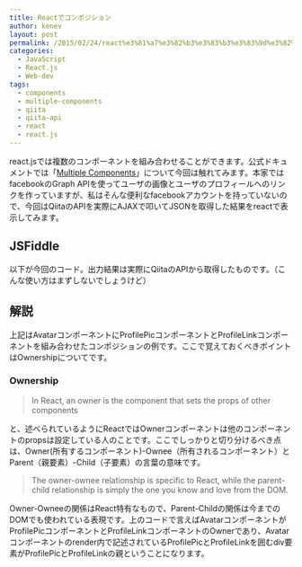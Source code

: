 ```yaml
---
title: Reactでコンポジション
author: kenev
layout: post
permalink: /2015/02/24/react%e3%81%a7%e3%82%b3%e3%83%b3%e3%83%9d%e3%82%b8%e3%82%b7%e3%83%a7%e3%83%b3/
categories:
  - JavaScript
  - React.js
  - Web-dev
tags:
  - components
  - multiple-components
  - qiita
  - qiita-api
  - react
  - react.js
---
```

react.jsでは複数のコンポーネントを組み合わせることができます。公式ドキュメントでは「[Multiple Components][1]」について今回は触れてみます。本家ではfacebookのGraph APIを使ってユーザの画像とユーザのプロフィールへのリンクを作っていますが、私はそんな便利なfacebookアカウントを持っていないので、今回はQiitaのAPIを実際にAJAXで叩いてJSONを取得した結果をreactで表示してみます。

## JSFiddle

以下が今回のコード。出力結果は実際にQiitaのAPIから取得したものです。（こんな使い方はまずしないでしょうけど）

## 解説

上記はAvatarコンポーネントにProfilePicコンポーネントとProfileLinkコンポーネントを組み合わせたコンポジションの例です。ここで覚えておくべきポイントはOwnershipについてです。

### Ownership

> In React, an owner is the component that sets the props of other components 

と、述べられているようにReactではOwnerコンポーネントは他のコンポーネントのpropsは設定している人のことです。ここでしっかりと切り分けるべき点は、Owner(所有するコンポーネント)-Ownee（所有されるコンポーネント）とParent（親要素）-Child（子要素）の言葉の意味です。

> The owner-ownee relationship is specific to React, while the parent-child relationship is simply the one you know and love from the DOM. 

Owner-Owneeの関係はReact特有なもので、Parent-Childの関係は今までのDOMでも使われている表現です。上のコードで言えばAvatarコンポーネントがProfilePicコンポーネントとProfileLinkコンポーネントのOwnerであり、Avatarコンポーネントのrender内で記述されているProfilePicとProfileLinkを囲むdiv要素がProfilePicとProfileLinkの親ということになります。

 [1]: http://facebook.github.io/react/docs/multiple-components.html